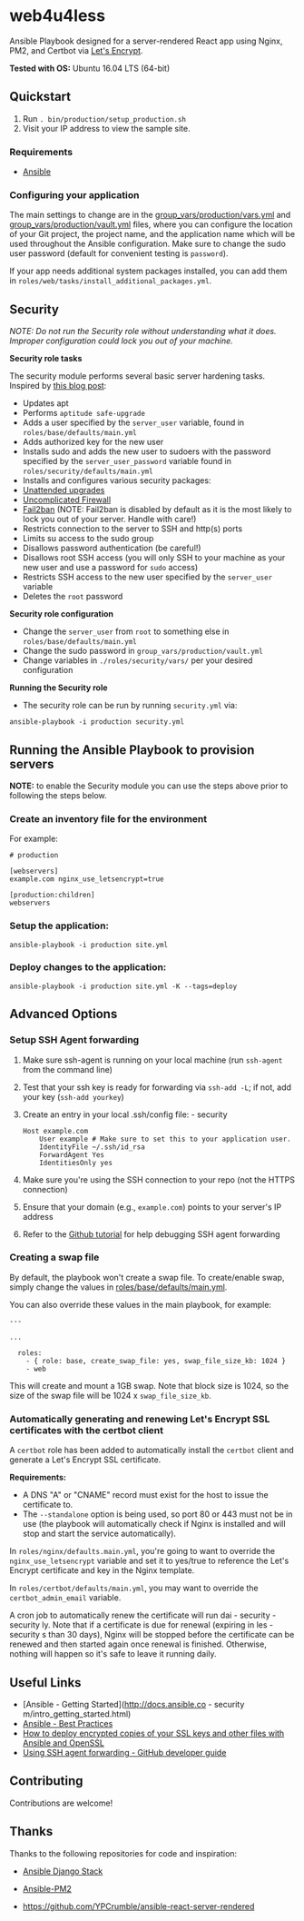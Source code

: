 web4u4less
====================


Ansible Playbook designed for a server-rendered React app using Nginx, PM2, and Certbot via [Let's Encrypt](https://letsencrypt.org).

**Tested with OS:** Ubuntu 16.04 LTS (64-bit)



## Quickstart

1. Run `. bin/production/setup_production.sh`
1. Visit your IP address to view the sample site.

### Requirements

- [Ansible](http://docs.ansible.com/intro_installation.html)

### Configuring your application

The main settings to change are in the [group_vars/production/vars.yml](group_vars/production/vars.yml) and [group_vars/production/vault.yml](group_vars/production/vault.yml) files, where you can configure the location of your Git project, the project name, and the application name which will be used throughout the Ansible configuration. Make sure to change the sudo user password (default for convenient testing is `password`).

If your app needs additional system packages installed, you can add them in `roles/web/tasks/install_additional_packages.yml`.

## Security

*NOTE: Do not run the Security role without understanding what it does. Improper configuration could lock you out of your machine.*

**Security role tasks**

The security module performs several basic server hardening tasks. Inspired by [this blog post](http://www.codelitt.com/blog/my-first-10-minutes-on-a-server-primer-for-securing-ubuntu/):

* Updates apt
* Performs `aptitude safe-upgrade`
* Adds a user specified by the `server_user` variable, found in `roles/base/defaults/main.yml`
* Adds authorized key for the new user
* Installs sudo and adds the new user to sudoers with the password specified by the `server_user_password` variable found in `roles/security/defaults/main.yml`
* Installs and configures various security packages:
 * [Unattended upgrades](https://help.ubuntu.com/lts/serverguide/automatic-updates.html)
 * [Uncomplicated Firewall](https://wiki.ubuntu.com/UncomplicatedFirewall)
 * [Fail2ban](http://www.fail2ban.org/) (NOTE: Fail2ban is disabled by default as it is the most likely to lock you out of your server. Handle with care!)
* Restricts connection to the server to SSH and http(s) ports
* Limits su access to the sudo group
* Disallows password authentication (be careful!)
* Disallows root SSH access (you will only SSH to your machine as your new user and use a password for `sudo` access)
* Restricts SSH access to the new user specified by the `server_user` variable
* Deletes the `root` password

**Security role configuration**

* Change the `server_user` from `root` to something else in `roles/base/defaults/main.yml`
* Change the sudo password in `group_vars/production/vault.yml`
* Change variables in `./roles/security/vars/` per your desired configuration

**Running the Security role**

* The security role can be run by running `security.yml` via:

```
ansible-playbook -i production security.yml
```

## Running the Ansible Playbook to provision servers

**NOTE:** to enable the Security module you can use the steps above prior to following the steps below.

### Create an inventory file for the environment
For example:
```
# production

[webservers]
example.com nginx_use_letsencrypt=true

[production:children]
webservers
```

### Setup the application:

`ansible-playbook -i production site.yml`

### Deploy changes to the application:

`ansible-playbook -i production site.yml -K --tags=deploy`

## Advanced Options

### Setup SSH Agent forwarding

1. Make sure ssh-agent is running on your local machine (run `ssh-agent` from the command line)
1. Test that your ssh key is ready for forwarding via `ssh-add -L`; if not, add your key (`ssh-add yourkey`)
1. Create an entry in your local .ssh/config file:    - security

    ```
    Host example.com
        User example # Make sure to set this to your application user.
        IdentityFile ~/.ssh/id_rsa
        ForwardAgent Yes
        IdentitiesOnly yes
    ```
1. Make sure you're using the SSH connection to your repo (not the HTTPS connection)
1. Ensure that your domain (e.g., `example.com`) points to your server's IP address
1. Refer to the [Github tutorial](https://developer.github.com/guides/using-ssh-agent-forwarding/) for help debugging SSH agent forwarding


### Creating a swap file

By default, the playbook won't create a swap file.  To create/enable swap, simply change the values in [roles/base/defaults/main.yml](roles/base/defaults/main.yml).

You can also override these values in the main playbook, for example:

```
---

...

  roles:
    - { role: base, create_swap_file: yes, swap_file_size_kb: 1024 }
    - web
```

This will create and mount a 1GB swap.  Note that block size is 1024, so the size of the swap file will be 1024 x `swap_file_size_kb`.

### Automatically generating and renewing Let's Encrypt SSL certificates with the certbot client

A `certbot` role has been added to automatically install the `certbot` client and generate a Let's Encrypt SSL certificate.

**Requirements:**

- A DNS "A" or "CNAME" record must exist for the host to issue the certificate to.
- The `--standalone` option is being used, so port 80 or 443 must not be in use (the playbook will automatically check if Nginx is installed and will stop and start the service automatically).

In `roles/nginx/defaults.main.yml`, you're going to want to override the `nginx_use_letsencrypt` variable and set it to yes/true to reference the Let's Encrypt certificate and key in the Nginx template.

In `roles/certbot/defaults/main.yml`, you may want to override the `certbot_admin_email` variable.

A cron job to automatically renew the certificate will run dai    - security
    - security
ly.  Note that if a certificate is due for renewal (expiring in les    - security
s than 30 days), Nginx will be stopped before the certificate can be renewed and then started again once renewal is finished.  Otherwise, nothing will happen so it's safe to leave it running daily.

## Useful Links

- [Ansible - Getting Started](http://docs.ansible.co    - security
m/intro_getting_started.html)
- [Ansible - Best Practices](http://docs.ansible.com/playbooks_best_practices.html)
- [How to deploy encrypted copies of your SSL keys and other files with Ansible and OpenSSL](http://www.calazan.com/how-to-deploy-encrypted-copies-of-your-ssl-keys-and-other-files-with-ansible-and-openssl/)
- [Using SSH agent forwarding - GitHub developer guide](https://developer.github.com/guides/using-ssh-agent-forwarding/)

## Contributing

Contributions are welcome!

## Thanks

Thanks to the following repositories for code and inspiration:

- [Ansible Django Stack](https://github.com/jcalazan/ansible-django-stack)
- [Ansible-PM2](https://github.com/weareinteractive/ansible-pm2)

- https://github.com/YPCrumble/ansible-react-server-rendered
